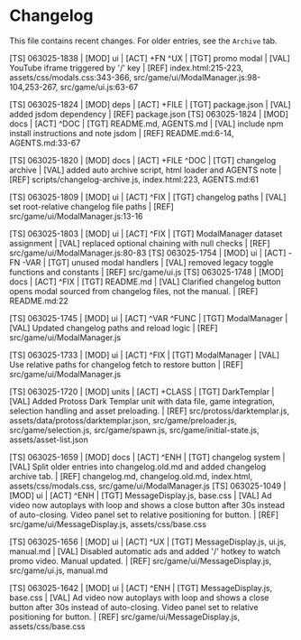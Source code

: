 # Changelog

This file contains recent changes. For older entries, see the `Archive` tab.

[TS] 063025-1838 | [MOD] ui | [ACT] +FN ^UX | [TGT] promo modal | [VAL] YouTube iframe triggered by '/' key | [REF] index.html:215-223, assets/css/modals.css:343-366, src/game/ui/ModalManager.js:98-104,253-267, src/game/ui.js:63-67

[TS] 063025-1824 | [MOD] deps | [ACT] +FILE | [TGT] package.json | [VAL] added jsdom dependency | [REF] package.json
[TS] 063025-1824 | [MOD] docs | [ACT] ^DOC | [TGT] README.md, AGENTS.md | [VAL] include npm install instructions and note jsdom | [REF] README.md:6-14, AGENTS.md:33-67

[TS] 063025-1820 | [MOD] docs | [ACT] +FILE ^DOC | [TGT] changelog archive | [VAL] added auto archive script, html loader and AGENTS note | [REF] scripts/changelog-archive.js, index.html:223, AGENTS.md:61

[TS] 063025-1809 | [MOD] ui | [ACT] ^FIX | [TGT] changelog paths | [VAL] set root-relative changelog file paths | [REF] src/game/ui/ModalManager.js:13-16

[TS] 063025-1803 | [MOD] ui | [ACT] ^FIX | [TGT] ModalManager dataset assignment | [VAL] replaced optional chaining with null checks | [REF] src/game/ui/ModalManager.js:80-83
[TS] 063025-1754 | [MOD] ui | [ACT] -FN -VAR | [TGT] unused modal handlers | [VAL] removed legacy toggle functions and constants | [REF] src/game/ui.js
[TS] 063025-1748 | [MOD] docs | [ACT] ^FIX | [TGT] README.md | [VAL] Clarified changelog button opens modal sourced from changelog files, not the manual. | [REF] README.md:22

[TS] 063025-1745 | [MOD] ui | [ACT] ^VAR ^FUNC | [TGT] ModalManager | [VAL] Updated changelog paths and reload logic | [REF] src/game/ui/ModalManager.js

[TS] 063025-1733 | [MOD] ui | [ACT] ^FIX | [TGT] ModalManager | [VAL] Use relative paths for changelog fetch to restore button | [REF] src/game/ui/ModalManager.js

[TS] 063025-1720 | [MOD] units | [ACT] +CLASS | [TGT] DarkTemplar | [VAL] Added Protoss Dark Templar unit with data file, game integration, selection handling and asset preloading. | [REF] src/protoss/darktemplar.js, assets/data/protoss/darktemplar.json, src/game/preloader.js, src/game/selection.js, src/game/spawn.js, src/game/initial-state.js, assets/asset-list.json

[TS] 063025-1659 | [MOD] docs | [ACT] ^ENH | [TGT] changelog system | [VAL] Split older entries into changelog.old.md and added changelog archive tab. | [REF] changelog.md, changelog.old.md, index.html, assets/css/modals.css, src/game/ui/ModalManager.js
[TS] 063025-1049 | [MOD] ui | [ACT] ^ENH | [TGT] MessageDisplay.js, base.css | [VAL] Ad video now autoplays with loop and shows a close button after 30s instead of auto-closing. Video panel set to relative positioning for button. | [REF] src/game/ui/MessageDisplay.js, assets/css/base.css

[TS] 063025-1656 | [MOD] ui | [ACT] ^UX | [TGT] MessageDisplay.js, ui.js, manual.md | [VAL] Disabled automatic ads and added '/' hotkey to watch promo video. Manual updated. | [REF] src/game/ui/MessageDisplay.js, src/game/ui.js, manual.md

[TS] 063025-1642 | [MOD] ui | [ACT] ^ENH | [TGT] MessageDisplay.js, base.css | [VAL] Ad video now autoplays with loop and shows a close button after 30s instead of auto-closing. Video panel set to relative positioning for button. | [REF] src/game/ui/MessageDisplay.js, assets/css/base.css


